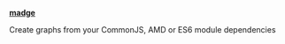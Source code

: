 **[madge](https://github.com/pahen/madge)**

Create graphs from your CommonJS, AMD or ES6 module dependencies
